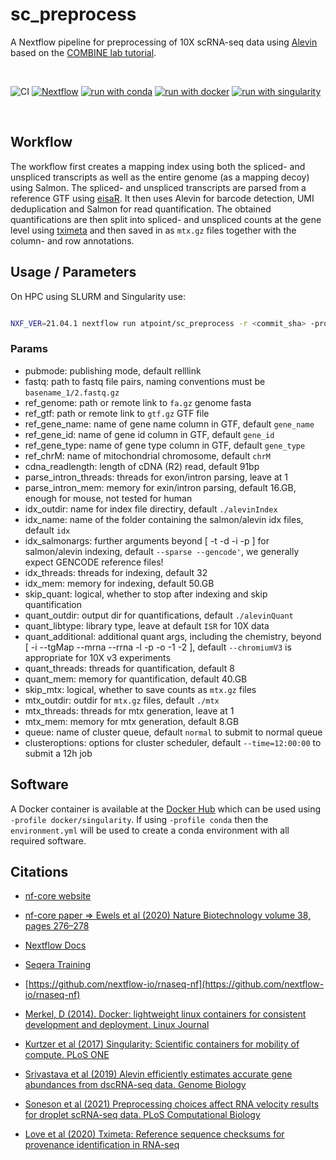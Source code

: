 # sc_preprocess

A Nextflow pipeline for preprocessing of 10X scRNA-seq data using [Alevin](https://salmon.readthedocs.io/en/latest/alevin.html) based on the [COMBINE lab tutorial](https://combine-lab.github.io/alevin-tutorial/2020/alevin-velocity/).

<br>

![CI](https://github.com/ATpoint/sc_preprocess/actions/workflows/CI.yml/badge.svg)
[![Nextflow](https://img.shields.io/badge/nextflow%20DSL2-%E2%89%A521.04.0-23aa62.svg?labelColor=000000)](https://www.nextflow.io/)
[![run with conda](http://img.shields.io/badge/run%20with-conda-3EB049?labelColor=000000&logo=anaconda)](https://docs.conda.io/en/latest/)
[![run with docker](https://img.shields.io/badge/run%20with-docker-0db7ed?labelColor=000000&logo=docker)](https://www.docker.com/)
[![run with singularity](https://img.shields.io/badge/run%20with-singularity-1d355c.svg?labelColor=000000)](https://sylabs.io/docs/)

<br>


## Workflow

The workflow first creates a mapping index using both the spliced- and unspliced transcripts as well as the entire genome (as a mapping decoy) using Salmon. The spliced- and unspliced transcripts are parsed from a reference GTF using [eisaR](https://bioconductor.org/packages/release/bioc/html/eisaR.html). It then uses Alevin for barcode detection, UMI deduplication and Salmon for read quantification. The obtained quantifications are then split into spliced- and unspliced counts at the gene level using [tximeta](https://bioconductor.org/packages/release/bioc/html/tximeta.html) and then saved in as `mtx.gz` files together with the column- and row annotations.

## Usage / Parameters

On HPC using SLURM and Singularity use:

```bash

NXF_VER=21.04.1 nextflow run atpoint/sc_preprocess -r <commit_sha> -profile singularity,slurm --fastq 'path/to/*_{1,2}.fastq.gz'  

```

### Params

- pubmode: publishing mode, default relllink
- fastq: path to fastq file pairs, naming conventions must be `basename_1/2.fastq.gz`
- ref_genome: path or remote link to `fa.gz` genome fasta
- ref_gtf: path or remote link to `gtf.gz` GTF file
- ref_gene_name: name of gene name column in GTF, default `gene_name`
- ref_gene_id: name of gene id column in GTF, default `gene_id`
- ref_gene_type: name of gene type column in GTF, default `gene_type`
- ref_chrM: name of mitochondrial chromosome, default `chrM`
- cdna_readlength: length of cDNA (R2) read, default 91bp
- parse_intron_threads: threads for exon/intron parsing, leave at 1
- parse_intron_mem: memory for exin/intron parsing, default 16.GB, enough for mouse, not tested for human
- idx_outdir: name for index file directiry, default `./alevinIndex`
- idx_name: name of the folder containing the salmon/alevin idx files, default `idx`
- idx_salmonargs: further arguments beyond [ -t -d -i -p ] for salmon/alevin indexing, default `--sparse --gencode'`, we generally expect GENCODE reference files!
- idx_threads: threads for indexing, default 32
- idx_mem: memory for indexing, default 50.GB
- skip_quant: logical, whether to stop after indexing and skip quantification
- quant_outdir: output dir for quantifications, default `./alevinQuant`
- quant_libtype: library type, leave at default `ISR` for 10X data
- quant_additional: additional quant args, including the chemistry, beyond [ -i --tgMap --mrna --rrna -l -p -o -1 -2 ], default `--chromiumV3` is appropriate for 10X v3 experiments
- quant_threads: threads for quantification, default 8
- quant_mem: memory for quantification, default 40.GB
- skip_mtx: logical, whether to save counts as `mtx.gz` files
- mtx_outdir: outdir for `mtx.gz` files, default `./mtx`
- mtx_threads: threads for mtx generation, leave at 1
- mtx_mem: memory for mtx generation, default 8.GB
- queue: name of cluster queue, default `normal` to submit to normal queue
- clusteroptions: options for cluster scheduler, default `--time=12:00:00` to submit a 12h job

## Software

A Docker container is available at the [Docker Hub](https://hub.docker.com/r/atpoint/sc_preprocess) which can be used using `-profile docker/singularity`. If using `-profile conda` then the `environment.yml` will be used to create a conda environment with all required software.

## Citations

-  [nf-core website](https://nf-co.re/)

-  [nf-core paper => Ewels et al (2020) Nature Biotechnology volume 38, pages 276–278](https://www.nature.com/articles/s41587-020-0439-x)

-  [Nextflow Docs](https://www.nextflow.io/docs/latest/index.html#)

-  [Seqera Training](https://seqera.io/training/)

-  [https://github.com/nextflow-io/rnaseq-nf](https://github.com/nextflow-io/rnaseq-nf)

-  [Merkel, D (2014). Docker: lightweight linux containers for consistent development and deployment. Linux Journal](https://dl.acm.org/doi/10.5555/2600239.2600241)

-  [Kurtzer et al (2017) Singularity: Scientific containers for mobility of compute. PLoS ONE](https://journals.plos.org/plosone/article?id=10.1371/journal.pone.0177459)

-  [Srivastava et al (2019) Alevin efficiently estimates accurate gene abundances from dscRNA-seq data. Genome Biology](https://genomebiology.biomedcentral.com/articles/10.1186/s13059-019-1670-y)

-  [Soneson et al (2021) Preprocessing choices affect RNA velocity results for droplet scRNA-seq data. PLoS Computational Biology](https://journals.plos.org/ploscompbiol/article?id=10.1371/journal.pcbi.1008585)

-  [Love et al (2020) Tximeta: Reference sequence checksums for provenance identification in RNA-seq](https://journals.plos.org/ploscompbiol/article?id=10.1371/journal.pcbi.1007664)
